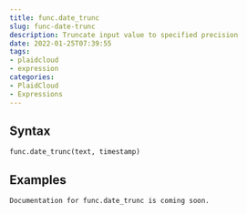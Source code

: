 ```yaml
---
title: func.date_trunc
slug: func-date-trunc
description: Truncate input value to specified precision
date: 2022-01-25T07:39:55
tags:
- plaidcloud
- expression
categories:
- PlaidCloud
- Expressions
---
```



## Syntax



```
func.date_trunc(text, timestamp)
```


## Examples



```
Documentation for func.date_trunc is coming soon.
```
